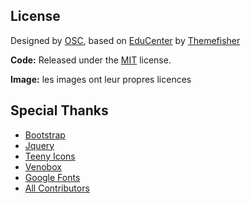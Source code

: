 <!-- licence -->
## License

Designed by [OSC](https://www.open-source.church), based on [EduCenter](https://github.com/themefisher/educenter-hugo) by [Themefisher](https://themefisher.com)

**Code:** Released under the [MIT](https://github.com/themefisher/educenter-hugo/blob/master/LICENSE) license.

**Image:** les images ont leur propres licences

<!-- resources -->
## Special Thanks
- [Bootstrap](https://getbootstrap.com)
- [Jquery](https://jquery.com)
- [Teeny Icons](https://teenyicons.com/)
- [Venobox](https://veno.es/venobox/)
- [Google Fonts](https://fonts.google.com/)
- [All Contributors](https://github.com/themefisher/educenter-hugo/graphs/contributors)
